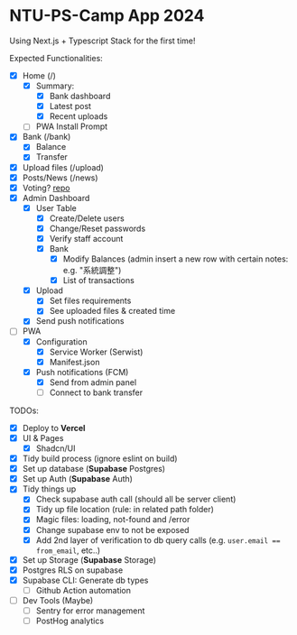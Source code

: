 # NTU-PS-Camp App 2024

Using Next.js + Typescript Stack for the first time!

Expected Functionalities:

- [x] Home (/)
  - [x] Summary:
    - [x] Bank dashboard
    - [x] Latest post
    - [x] Recent uploads
  - [ ] PWA Install Prompt
- [x] Bank (/bank)
  - [x] Balance
  - [x] Transfer
- [x] Upload files (/upload)
- [x] Posts/News (/news)
- [x] Voting? [repo](https://github.com/chingweih/ntups-camp-voting-vite)
- [x] Admin Dashboard
  - [x] User Table
    - [x] Create/Delete users
    - [x] Change/Reset passwords
    - [x] Verify staff account
    - [x] Bank
      - [x] Modify Balances (admin insert a new row with certain notes: e.g. "系統調整")
      - [x] List of transactions
  - [x] Upload
    - [x] Set files requirements
    - [x] See uploaded files & created time
  - [x] Send push notifications
- [ ] PWA
  - [x] Configuration
    - [x] Service Worker (Serwist)
    - [x] Manifest.json
  - [x] Push notifications (FCM)
    - [x] Send from admin panel
    - [ ] Connect to bank transfer

TODOs:

- [x] Deploy to **Vercel**
- [x] UI & Pages
  - [x] Shadcn/UI
- [x] Tidy build process (ignore eslint on build)
- [x] Set up database (**Supabase** Postgres)
- [x] Set up Auth (**Supabase** Auth)
- [x] Tidy things up
  - [x] Check supabase auth call (should all be server client)
  - [x] Tidy up file location (rule: in related path folder)
  - [x] Magic files: loading, not-found and /error
  - [x] Change supabase env to not be exposed
  - [x] Add 2nd layer of verification to db query calls (e.g. `user.email == from_email`, etc..)
- [x] Set up Storage (**Supabase** Storage)
- [x] Postgres RLS on supabase
- [x] Supabase CLI: Generate db types
  - [ ] Github Action automation
- [ ] Dev Tools (Maybe)
  - [ ] Sentry for error management
  - [ ] PostHog analytics
